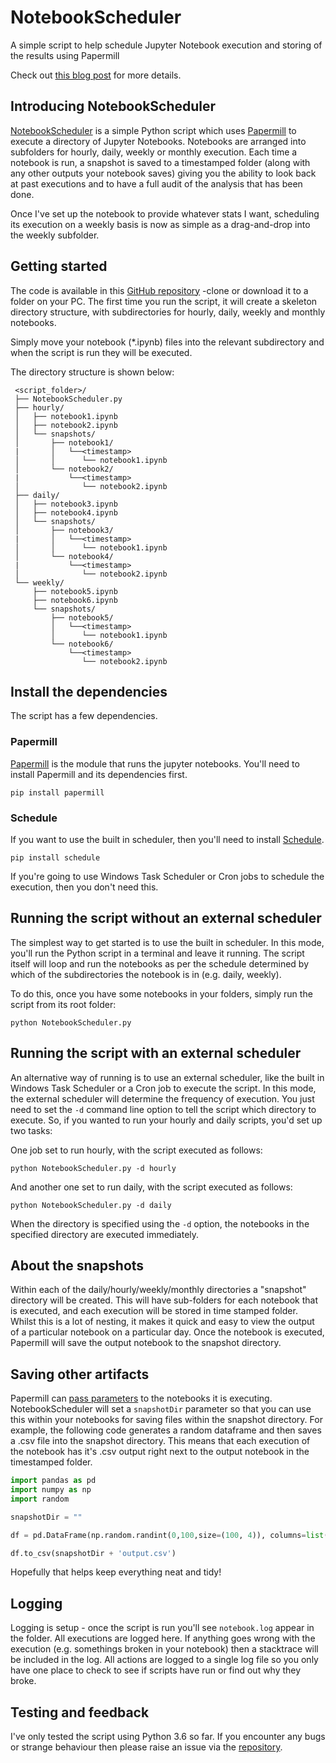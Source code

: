 # NotebookScheduler
A simple script to help schedule Jupyter Notebook execution and storing of the results using Papermill

Check out [this blog post](https://productmetrics.net/blog/schedule-jupyter-notebooks/) for more details.

## Introducing NotebookScheduler

[NotebookScheduler](https://github.com/Joshuaek/NotebookScheduler) is a simple Python script which uses [Papermill](https://github.com/nteract/papermill) to execute a directory of Jupyter Notebooks. Notebooks are arranged into subfolders for hourly, daily, weekly or monthly execution. Each time a notebook is run, a snapshot is saved to a timestamped folder (along with any other outputs your notebook saves) giving you the ability to look back at past executions and to have a full audit of the analysis that has been done.

Once I've set up the notebook to provide whatever stats I want, scheduling its execution on a weekly basis is now as simple as a drag-and-drop  into the weekly subfolder.

## Getting started

The code is available in this [GitHub repository](https://github.com/Joshuaek/NotebookScheduler) -clone or download it to a folder on your PC. The first time you run the script, it will create a skeleton directory structure, with subdirectories for hourly, daily, weekly and monthly notebooks.

Simply move your notebook (*.ipynb) files into the relevant subdirectory and when the script is run they will be executed.

The directory structure is shown below:

```
 <script_folder>/
 ├── NotebookScheduler.py 
 ├── hourly/
 │   ├── notebook1.ipynb
 │   ├── notebook2.ipynb
 │   └── snapshots/
 │       ├── notebook1/
 |       │   └──<timestamp>
 │       │      └── notebook1.ipynb
 │       └── notebook2/    
 |           └──<timestamp>
 │              └── notebook2.ipynb 
 ├── daily/
 │   ├── notebook3.ipynb
 │   ├── notebook4.ipynb
 │   └── snapshots/
 │       ├── notebook3/
 |       │   └──<timestamp>
 │       │      └── notebook1.ipynb
 │       └── notebook4/    
 |           └──<timestamp>
 │              └── notebook2.ipynb 
 └── weekly/
     ├── notebook5.ipynb
     ├── notebook6.ipynb
     └── snapshots/
         ├── notebook5/
         │   └──<timestamp>
         │      └── notebook1.ipynb
         └── notebook6/    
             └──<timestamp>
                └── notebook2.ipynb 
```

## Install the dependencies

The script has a few dependencies.

### Papermill

[Papermill](https://github.com/nteract/papermill) is the module that runs the jupyter notebooks. You'll need to install Papermill and its dependencies first.

``` 
pip install papermill 
```

### Schedule

If you want to use the built in scheduler, then you'll need to install [Schedule](https://pypi.org/project/schedule/).

``` 
pip install schedule 
```

If you're going to use Windows Task Scheduler or Cron jobs to schedule the execution, then you don't need this. 

## Running the script without an external scheduler

The simplest way to get started is to use the built in scheduler. In this mode, you'll run the Python script in a terminal and leave it running. The script itself will loop and run the notebooks as per the schedule determined by which of the subdirectories the notebook is in (e.g. daily, weekly).

To do this, once you have some notebooks in your folders, simply run the script from its root folder:

``` 
python NotebookScheduler.py 
```

## Running the script with an external scheduler

An alternative way of running is to use an external scheduler, like the built in Windows Task Scheduler or a Cron job to execute the script. In this mode, the external scheduler will determine the frequency of execution. You just need to set the ```-d``` command line option to tell the script which directory to execute. So, if you wanted to run your hourly and daily scripts, you'd set up two tasks:

One job set to run hourly, with the script executed as follows:

```
python NotebookScheduler.py -d hourly
```

And another one set to run daily, with the script executed as follows:

```
python NotebookScheduler.py -d daily
```

When the directory is specified using the ```-d``` option, the notebooks in the specified directory are executed immediately.

## About the snapshots

Within each of the daily/hourly/weekly/monthly directories a "snapshot" directory will be created. This will have sub-folders for each notebook that is executed, and each execution will be stored in time stamped folder. Whilst this is a lot of nesting, it makes it quick and easy to view the output of a particular notebook on a particular day. Once the notebook is executed, Papermill will save the output notebook to the snapshot directory.

## Saving other artifacts

Papermill can [pass parameters](https://papermill.readthedocs.io/en/latest/usage-parameterize.html)  to the notebooks it is executing. NotebookScheduler will set a ```snapshotDir``` parameter so that you can use this within your notebooks for saving files within the snapshot directory. For example, the following code generates a random dataframe and then saves a .csv file into the snapshot directory. This means that each execution of the notebook has it's .csv output right next to the output notebook in the timestamped folder.

```python
import pandas as pd
import numpy as np
import random

snapshotDir = ""

df = pd.DataFrame(np.random.randint(0,100,size=(100, 4)), columns=list('ABCD'))

df.to_csv(snapshotDir + 'output.csv')
```

Hopefully that helps keep everything neat and tidy!

## Logging

Logging is setup - once the script is run you'll see ```notebook.log``` appear in the folder. All executions are logged here. If anything goes wrong with the execution (e.g. somethings broken in your notebook) then a stacktrace will be included in the log. All actions are logged to a single log file so you only have one place to check to see if scripts have run or find out why they broke.

## Testing and feedback

I've only tested the script using Python 3.6 so far. If you encounter any bugs or strange behaviour then please raise an issue via the [repository](https://github.com/Joshuaek/NotebookScheduler).